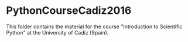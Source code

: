 # PythonCourseCadiz2016

This folder contains the material for the course "Introduction to Scientific Python" at the University of Cadiz (Spain).
